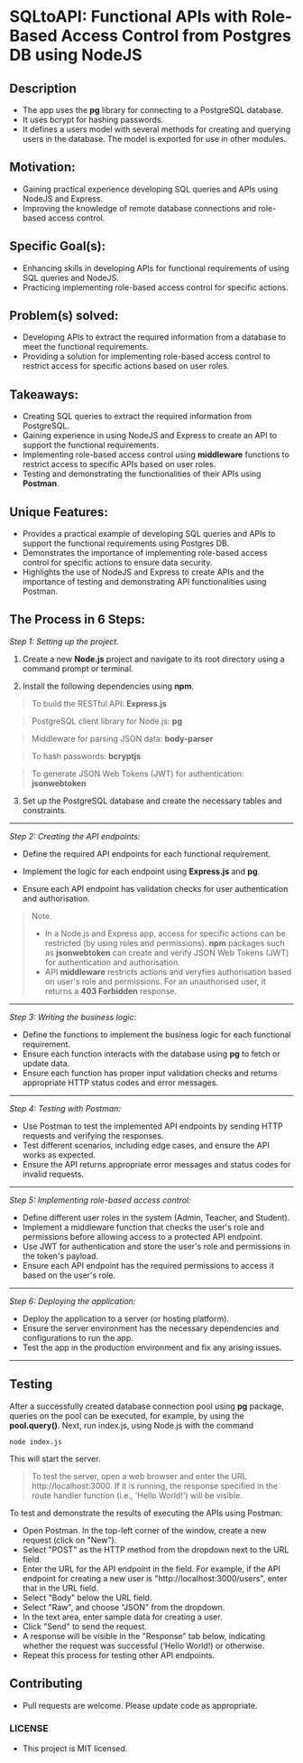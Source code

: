 # **SQLtoAPI: Functional APIs with Role-Based Access Control from Postgres DB using NodeJS** 

## Description
* The app uses the **pg** library for connecting to a PostgreSQL database. 
* It uses bcrypt for hashing passwords. 
* It defines a users model with several methods for creating and querying users in the database. The model is exported for use in other modules. 

## **Motivation:**
* Gaining practical experience developing SQL queries and APIs using NodeJS and Express. 
* Improving the knowledge of remote database connections and role-based access control.

## **Specific Goal(s):**
* Enhancing skills in developing APIs for functional requirements of using SQL queries and NodeJS. 
* Practicing implementing role-based access control for specific actions.

## **Problem(s) solved:**
* Developing APIs to extract the required information from a database to meet the functional requirements. 
* Providing a solution for implementing role-based access control to restrict access for specific actions based on user roles.

## **Takeaways:**
* Creating SQL queries to extract the required information from PostgreSQL. 
* Gaining experience in using NodeJS and Express to create an API to support the functional requirements. 
* Implementing role-based access control using **middleware** functions to restrict access to specific APIs based on user roles. 
* Testing and demonstrating the functionalities of their APIs using **Postman**.

## **Unique Features:**
* Provides a practical example of developing SQL queries and APIs to support the functional requirements using Postgres DB. 
* Demonstrates the importance of implementing role-based access control for specific actions to ensure data security. 
* Highlights the use of NodeJS and Express to create APIs and the importance of testing and demonstrating API functionalities using Postman.

## **The Process in 6 Steps:**
_Step 1: Setting up the project._
1.	Create a new **Node.js** project and navigate to its root directory using a command prompt or terminal.

2.	Install the following dependencies using **npm**.

>To build the RESTful API: **Express.js**

>PostgreSQL client library for Node.js: **pg** 

>Middleware for parsing JSON data: **body-parser**

>To hash passwords: **bcryptjs**

>To generate JSON Web Tokens (JWT) for authentication: **jsonwebtoken**

3.	Set up the PostgreSQL database and create the necessary tables and constraints.
---
_Step 2: Creating the API endpoints:_
* Define the required API endpoints for each functional requirement.
* Implement the logic for each endpoint using **Express.js** and **pg**.
 
* Ensure each API endpoint has validation checks for user authentication and authorisation.
> Note.
> * In a Node.js and Express app, access for specific actions can be restricted (by using roles and permissions). **npm** packages such as **jsonwebtoken** can create and verify JSON Web Tokens (JWT) for authentication and authorisation. 
> * API **middleware** restricts actions and veryfies authorisation based on user's role and permissions. For an unauthorised user, it returns a **403 Forbidden** response. 
---
_Step 3: Writing the business logic:_
* Define the functions to implement the business logic for each functional requirement.
* Ensure each function interacts with the database using **pg** to fetch or update data.
* Ensure each function has proper input validation checks and returns appropriate HTTP status codes and error messages.
---
_Step 4: Testing with Postman:_
* Use Postman to test the implemented API endpoints by sending HTTP requests and verifying the responses.
* Test different scenarios, including edge cases, and ensure the API works as expected.
* Ensure the API returns appropriate error messages and status codes for invalid requests.
---
_Step 5: Implementing role-based access control:_
* Define different user roles in the system (Admin, Teacher, and Student).
* Implement a middleware function that checks the user's role and permissions before allowing access to a protected API endpoint.
* Use JWT for authentication and store the user's role and permissions in the token's payload.
* Ensure each API endpoint has the required permissions to access it based on the user's role.
---
_Step 6: Deploying the application:_
* Deploy the application to a server (or hosting platform).
* Ensure the server environment has the necessary dependencies and configurations to run the app.
* Test the app in the production environment and fix any arising issues.
---
## **Testing**
After a successfully created  database connection pool using **pg** package, queries on the pool can be executed, for example, by using the **pool.query()**. 
Next, run index.js, using Node.js with the command 
```
node index.js
```
This will start the server.

> To test the server, open a web browser and enter the URL http://localhost:3000. If it is running, the response specified in the route handler function (i.e., 'Hello World!') will be visible.

To test and demonstrate the results of executing the APIs using Postman:
* Open Postman. In the top-left corner of the window, create a new request (click on "New").
* Select "POST" as the HTTP method from the dropdown next to the URL field.
* Enter the URL for the API endpoint in the field. For example, if the API endpoint for creating a new user is "http://localhost:3000/users", enter that in the URL field.
* Select "Body" below the URL field.
* Select "Raw", and choose "JSON" from the dropdown.
* In the text area, enter sample data for creating a user.
* Click "Send" to send the request.
* A response will be visible in the "Response" tab below, indicating whether the request was successful (‘Hello World!) or otherwise. 
* Repeat this process for testing other API endpoints.

## **Contributing**
* Pull requests are welcome. Please update code as appropriate.
### **LICENSE**
* This project is MIT licensed.

